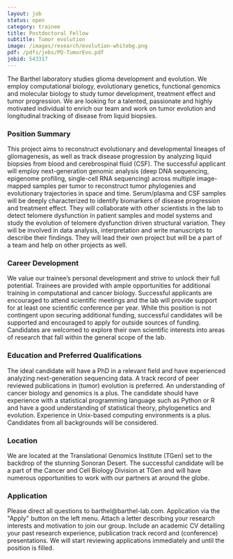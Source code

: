 ```yaml
---
layout: job
status: open
category: trainee
title: Postdoctoral Fellow
subtitle: Tumor evolution
image: /images/research/evolution-whitebg.png
pdf: /pdfs/jobs/PD-TumorEvo.pdf
jobid: 543317
---
```


The Barthel laboratory studies glioma development and evolution. We employ computational biology, evolutionary genetics, functional genomics and molecular biology to study tumor development, treatment effect and tumor progression. We are looking for a talented, passionate and highly motivated individual to enrich our team and work on tumor evolution and longitudinal tracking of disease from liquid biopsies.

### Position Summary
This project aims to reconstruct evolutionary and developmental lineages of gliomagenesis, as well as track disease progression by analyzing liquid biopsies from blood and cerebrospinal fluid (CSF).  The successful applicant will employ next-generation genomic analysis (deep DNA sequencing, epigenome profiling, single-cell RNA sequencing) across multiple image-mapped samples per tumor to reconstruct tumor phylogenies and evolutionary trajectories in space and time. Serum/plasma and CSF samples will be deeply characterized to identify biomarkers of disease progression and treatment effect. They will collaborate with other scientists in the lab to detect telomere dysfunction in patient samples and model systems and study the evolution of telomere dysfunction driven structural variation. They will be involved in data analysis, interpretation and write manuscripts to describe their findings. They will lead their own project but will be a part of a team and help on other projects as well.

### Career Development
We value our trainee’s personal development and strive to unlock their full potential. Trainees are provided with ample opportunities for additional training in computational and cancer biology. Successful applicants are encouraged to attend scientific meetings and the lab will provide support for at least one scientific conference per year. While this position is not contingent upon securing additional funding, successful candidates will be supported and encouraged to apply for outside sources of funding. Candidates are welcomed to explore their own scientific interests into areas of research that fall within the general scope of the lab. 

### Education and Preferred Qualifications
The ideal candidate will have a PhD in a relevant field and have experienced analyzing next-generation sequencing data. A track record of peer reviewed publications in (tumor) evolution is preferred. An understanding of cancer biology and genomics is a plus. The candidate should have experience with a statistical programming language such as Python or R and have a good understanding of statistical theory, phylogenetics and evolution. Experience in Unix-based computing environments is a plus. Candidates from all backgrounds will be considered.

### Location
We are located at the Translational Genomics Institute (TGen) set to the backdrop of the stunning Sonoran Desert. The successful candidate will be a part of the Cancer and Cell Biology Division at TGen and will have numerous opportunities to work with our partners at around the globe.

### Application
Please direct all questions to barthel<span style="display:none">obfuscate</span>@barthel-lab.com. Application via the "Apply" button on the left menu. Attach a letter describing your research interests and motivation to join our group. Include an academic CV detailing your past research experience, publication track record and (conference) presentations. We will start reviewing applications immediately and until the position is filled. 

